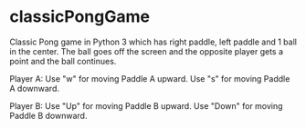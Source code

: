 # classicPongGame
Classic Pong game in Python 3 which has right paddle, left paddle and 1 ball in the center. The ball goes off the screen and the opposite player gets a point and the ball continues.


Player A: Use "w" for moving Paddle A upward.
          Use "s" for moving Paddle A downward.

Player B: Use "Up" for moving Paddle B upward.
          Use "Down" for moving Paddle B downward.